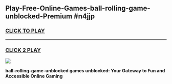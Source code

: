 
## Play-Free-Online-Games-ball-rolling-game-unblocked-Premium #n4jjp
<h3>
<a href="https://premium.freeplayer.one?title=ball-rolling-game-unblocked&ref=8M">CLICK TO PLAY</a></h3>
<hr>

<h3>
<a href="https://premium.freeplayer.one?title=ball-rolling-game-unblocked&ref=8M">CLICK 2 PLAY</a>
  
</h3>

<a href="https://premium.freeplayer.one?title=ball-rolling-game-unblocked&ref=8M"><img src="https://clearcache.store/games.png"></a>


**ball-rolling-game-unblocked games unblocked: Your Gateway to Fun and Accessible Online Gaming**
